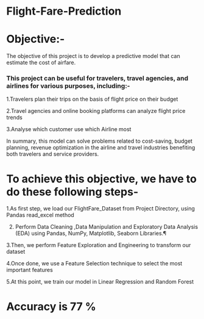 # Flight-Fare-Prediction

# Objective:-
The objective of this project is to develop a predictive model that can estimate the cost of airfare.

### This project can be useful for travelers, travel agencies, and airlines for various purposes, including:-

1.Travelers plan their trips on the basis of flight price on their budget

2.Travel agencies and online booking platforms can analyze flight price trends

3.Analyse which customer use which Airline most

In summary, this model can solve problems related to cost-saving, budget planning, revenue optimization
in the airline and travel industries benefiting both travelers and service providers.

# To achieve this objective, we have to do these following steps-

1.As first step, we load our FlightFare_Dataset from Project Directory, using Pandas read_excel method

2. Perform Data Cleaning ,Data Manipulation and Exploratory Data Analysis (EDA) using Pandas, NumPy, Matplotlib, Seaborn Libraries.¶

3.Then, we perform Feature Exploration and Engineering to transform our dataset

4.Once done, we use a Feature Selection technique to select the most important features

5.At this point, we train our model in Linear Regression and Random Forest

# Accuracy is 77 %
